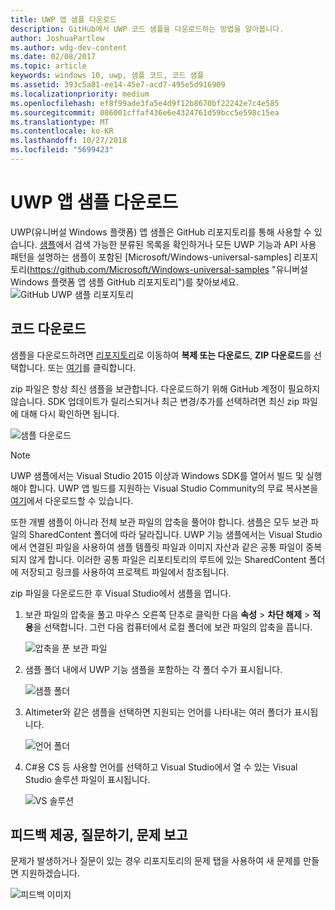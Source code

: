 ```yaml
---
title: UWP 앱 샘플 다운로드
description: GitHub에서 UWP 코드 샘플을 다운로드하는 방법을 알아봅니다.
author: JoshuaPartlow
ms.author: wdg-dev-content
ms.date: 02/08/2017
ms.topic: article
keywords: windows 10, uwp, 샘플 코드, 코드 샘플
ms.assetid: 393c5a81-ee14-45e7-acd7-495e5d916909
ms.localizationpriority: medium
ms.openlocfilehash: ef8f99ade3fa5e4d9f12b8670bf22242e7c4e585
ms.sourcegitcommit: 086001cffaf436e6e4324761d59bcc5e598c15ea
ms.translationtype: MT
ms.contentlocale: ko-KR
ms.lasthandoff: 10/27/2018
ms.locfileid: "5699423"
---
```

# <a name="get-uwp-app-samples"></a>UWP 앱 샘플 다운로드

UWP(유니버설 Windows 플랫폼) 앱 샘플은 GitHub 리포지토리를 통해 사용할 수 있습니다. [샘플](https://developer.microsoft.com/windows/samples "개발자 센터 샘플")에서 검색 가능한 분류된 목록을 확인하거나 모든 UWP 기능과 API 사용 패턴을 설명하는 샘플이 포함된 [Microsoft/Windows-universal-samples] 리포지토리(https://github.com/Microsoft/Windows-universal-samples "유니버설 Windows 플랫폼 앱 샘플 GitHub 리포지토리")를 찾아보세요.  
![GitHub UWP 샘플 리포지토리](images/GitHubUWPSamplesPage.png)

## <a name="download-the-code"></a>코드 다운로드

샘플을 다운로드하려면 [리포지토리](https://github.com/Microsoft/Windows-universal-samples "유니버설 Windows 플랫폼 앱 샘플 GitHub 리포지토리")로 이동하여 **복제 또는 다운로드**, **ZIP 다운로드**를 선택합니다. 또는 [여기](https://github.com/Microsoft/Windows-universal-samples/archive/master.zip "유니버설 Windows 플랫폼 앱 샘플 zip 파일 다운로드")를 클릭합니다.

zip 파일은 항상 최신 샘플을 보관합니다. 다운로드하기 위해 GitHub 계정이 필요하지 않습니다. SDK 업데이트가 릴리스되거나 최근 변경/추가를 선택하려면 최신 zip 파일에 대해 다시 확인하면 됩니다.

![샘플 다운로드](images/SamplesDownloadButton.png)


> [!NOTE]
> UWP 샘플에서는 Visual Studio 2015 이상과 Windows SDK를 열어서 빌드 및 실행해야 합니다. UWP 앱 빌드를 지원하는 Visual Studio Community의 무료 복사본을 [여기](http://go.microsoft.com/fwlink/p/?LinkID=280676 "Windows 개발 도구 다운로드")에서 다운로드할 수 있습니다.  
>
> 또한 개별 샘플이 아니라 전체 보관 파일의 압축을 풀어야 합니다. 샘플은 모두 보관 파일의 SharedContent 폴더에 따라 달라집니다. UWP 기능 샘플에서는 Visual Studio에서 연결된 파일을 사용하여 샘플 템플릿 파일과 이미지 자산과 같은 공통 파일이 중복되지 않게 합니다. 이러한 공통 파일은 리포티토리의 루트에 있는 SharedContent 폴더에 저장되고 링크를 사용하여 프로젝트 파일에서 참조됩니다.

zip 파일을 다운로드한 후 Visual Studio에서 샘플을 엽니다.

1.  보관 파일의 압축을 풀고 마우스 오른쪽 단추로 클릭한 다음 **속성** > **차단 해제** > **적용**을 선택합니다. 그런 다음 컴퓨터에서 로컬 폴더에 보관 파일의 압축을 풉니다.

    ![압축을 푼 보관 파일](images/SamplesUnzip1.png)
2.  샘플 폴더 내에서 UWP 기능 샘플을 포함하는 각 폴더 수가 표시됩니다.

    ![샘플 폴더](images/SamplesUnzip2.png)

3.  Altimeter와 같은 샘플을 선택하면 지원되는 언어를 나타내는 여러 폴더가 표시됩니다.

    ![언어 폴더](images/SamplesUnzip3.png)

4.  C\#용 CS 등 사용할 언어를 선택하고 Visual Studio에서 열 수 있는 Visual Studio 솔루션 파일이 표시됩니다.

    ![VS 솔루션](images/SamplesUnzip4.png)

## <a name="give-feedback-ask-questions-and-report-issues"></a>피드백 제공, 질문하기, 문제 보고

문제가 발생하거나 질문이 있는 경우 리포지토리의 문제 탭을 사용하여 새 문제를 만들면 지원하겠습니다.

![피드백 이미지](images/GitHubUWPSamplesFeedback.png)
